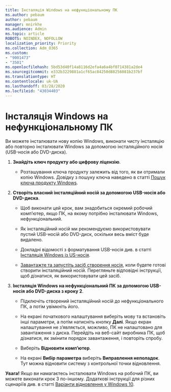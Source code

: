 ```yaml
---
title: Інсталяція Windows на нефункціональному ПК
ms.author: pebaum
author: pebaum
manager: mnirkhe
ms.audience: Admin
ms.topic: article
ROBOTS: NOINDEX, NOFOLLOW
localization_priority: Priority
ms.collection: Adm_O365
ms.custom:
- "9001473"
- "3501"
ms.openlocfilehash: 5bd53d40f14a8116d2efa4a6a4bf0714381a2de4
ms.sourcegitcommit: e332b3229881a1cf65ac84250d88256081b237bf
ms.translationtype: HT
ms.contentlocale: uk-UA
ms.lasthandoff: 03/28/2020
ms.locfileid: "43034403"
---
```

# <a name="install-windows-on-a-nonfunctional-pc"></a>Інсталяція Windows на нефункціональному ПК

Ви можете інсталювати нову копію Windows, виконати чисту інсталяцію або повторно інсталювати Windows за допомогою інсталяційного носія (USB-носія або DVD-диска).

1. **Знайдіть ключ продукту або цифрову ліцензію**.

    - Розташування ключа продукту залежить від того, як ви отримали копію Windows. Довідку з пошуку ключа наведено в статті [Пошук ключа продукту Windows](https://support.microsoft.com/help/10749/windows-10-find-product-key). 

2. **Створіть власний інсталяційний носій за допомогою USB-носія або DVD-диска**.

    - Щоб виконати цей крок, вам знадобиться окремий робочий комп’ютер, якщо ПК, на якому потрібно інсталювати Windows, нефункціональний.

    - Як інсталяційний носій ми рекомендуємо використовувати пустий USB-носій або DVD-диск, оскільки весь вміст буде видалено.

    - Докладні відомості з форматування USB-носія див. в статті [Інсталяція Windows із US-носія](https://docs.microsoft.com/windows-hardware/manufacture/desktop/install-windows-from-a-usb-flash-drive).

    - [Завантажте та запустіть засіб створення носія](https://www.microsoft.com/software-download/windows10), коли будете готові створити інсталяційний носій. Перегляньте відповідні інструкції, щоб дізнатися, як використовувати цей засіб.

3. **Інсталяція Windows на нефункціональний ПК за допомогою USB-носія або DVD-диска з кроку 2**.

    - Підключіть створений інсталяційний носій до нефункціонального ПК, а потім увімкніть його.

    - На екрані початкового налаштування виберіть мову та встановіть інші параметри, а потім натисніть кнопку **Далі**. Якщо екран налаштування не з’являється, можливо, ПК не налаштовано для завантаження з диска. Перейдіть на веб-сайт виробника ПК, щоб дізнатися, як змінити порядок завантаження, і повторіть спробу.

    - Виберіть **Відновити комп’ютер**.

    - На екрані **Вибір параметра** виберіть **Виправлення неполадок**. Тут можна відновити систему з контрольної точки відновлення.

**Увага!** Якщо ви намагаєтесь інсталювати Windows на робочий ПК, ви можете виконати крок 3 по-іншому. Додаткові інструкції для різних сценаріїв див. в статті [Варіанти відновлення у Windows 10](https://support.microsoft.com/help/12415/windows-10-recovery-options).
